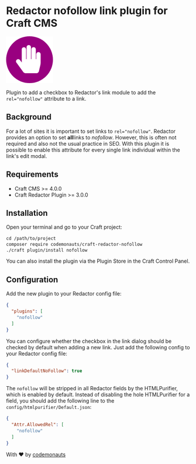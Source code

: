 # Redactor nofollow link plugin for Craft CMS

![Icon](resources/nofollow.png)

Plugin to add a checkbox to Redactor's link module to add the ```rel="nofollow"``` attribute to a link.

## Background

For a lot of sites it is important to set links to ```rel="nofollow"```. Redactor provides an option to set **all**links
to *nofollow*. However, this is often not required and also not the usual practice in SEO. With this plugin it is
possible to enable this attribute for every single link individual within the link's edit modal.

## Requirements

* Craft CMS >= 4.0.0
* Craft Redactor Plugin >= 3.0.0

## Installation

Open your terminal and go to your Craft project:

``` shell
cd /path/to/project
composer require codemonauts/craft-redactor-nofollow
./craft plugin/install nofollow
```

You can also install the plugin via the Plugin Store in the Craft Control Panel.

## Configuration

Add the new plugin to your Redactor config file:

```json
{
  "plugins": [
    "nofollow"
  ]
}
```

You can configure whether the checkbox in the link dialog should be checked by default when adding a new link. Just add the following config to your Redactor config file:

```json
{
  "linkDefaultNoFollow": true
}
```

The ```nofollow``` will be stripped in all Redactor fields by the HTMLPurifier, which is enabled by default. Instead of disabling the hole HTMLPurifier for a field, you should add the following line to the ```config/htmlpurifier/Default.json```:

```json
{
  "Attr.AllowedRel": [
    "nofollow"
  ]
}
```

With ❤ by [codemonauts](https://codemonauts.com)
